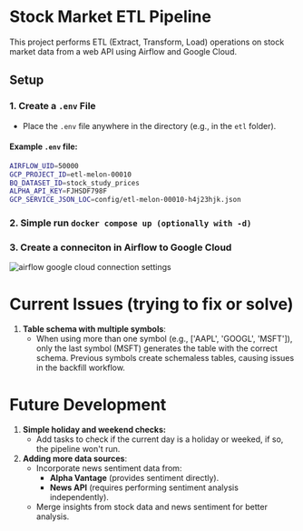 # Stock Market ETL Pipeline

This project performs ETL (Extract, Transform, Load) operations on stock market data from a web API using Airflow and Google Cloud.

## Setup

### 1. Create a `.env` File

- Place the `.env` file anywhere in the directory (e.g., in the `etl` folder).

#### Example `.env` file:

```bash
AIRFLOW_UID=50000
GCP_PROJECT_ID=etl-melon-00010
BQ_DATASET_ID=stock_study_prices
ALPHA_API_KEY=FJHSDF798F
GCP_SERVICE_JSON_LOC=config/etl-melon-00010-h4j23hjk.json
```

### 2. Simple run `docker compose up (optionally with -d)`

### 3. Create a conneciton in Airflow to Google Cloud
![airflow google cloud connection settings](https://github.com/ChiaYunhan/etl_gcp/blob/main/airflow%20googel%20cloud%20connection.png?raw=true)

# Current Issues (trying to fix or solve)
1. **Table schema with multiple symbols**:
    - When using more than one symbol (e.g., ['AAPL', 'GOOGL', 'MSFT']), only the last symbol (MSFT) generates the table with the correct schema. Previous symbols create schemaless tables, causing issues in the backfill workflow.

# Future Development 
1. **Simple holiday and weekend checks:**
    - Add tasks to check if the current day is a holiday or weeked, if so, the pipeline won't run.
2. **Adding more data sources**:
    - Incorporate news sentiment data from:
        - **Alpha Vantage** (provides sentiment directly).
        - **News API** (requires performing sentiment analysis independently).
    - Merge insights from stock data and news sentiment for better analysis.
